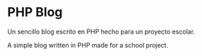 # PHP Blog
Un sencillo blog escrito en PHP hecho para un proyecto escolar.

A simple blog written in PHP made for a school project.
